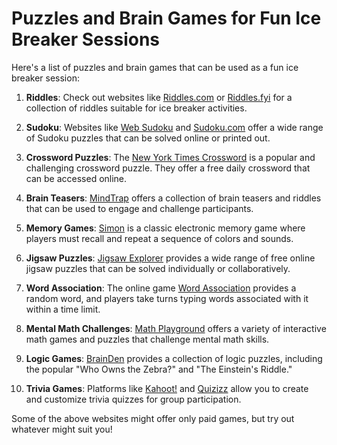 # Puzzles and Brain Games for Fun Ice Breaker Sessions

Here's a list of puzzles and brain games that can be used as a fun ice breaker session:

1. **Riddles**: Check out websites like [Riddles.com](https://www.riddles.com/) or [Riddles.fyi](https://riddles.fyi/) for a collection of riddles suitable for ice breaker activities.

2. **Sudoku**: Websites like [Web Sudoku](https://www.websudoku.com/) and [Sudoku.com](https://sudoku.com/) offer a wide range of Sudoku puzzles that can be solved online or printed out.

3. **Crossword Puzzles**: The [New York Times Crossword](https://www.nytimes.com/crosswords) is a popular and challenging crossword puzzle. They offer a free daily crossword that can be accessed online.

4. **Brain Teasers**: [MindTrap](https://www.mindtrapgames.com/) offers a collection of brain teasers and riddles that can be used to engage and challenge participants.

5. **Memory Games**: [Simon](https://www.simonmemorygame.com/) is a classic electronic memory game where players must recall and repeat a sequence of colors and sounds.

6. **Jigsaw Puzzles**: [Jigsaw Explorer](https://www.jigsawexplorer.com/) provides a wide range of free online jigsaw puzzles that can be solved individually or collaboratively.

7. **Word Association**: The online game [Word Association](https://wordassociation.org/) provides a random word, and players take turns typing words associated with it within a time limit.

8. **Mental Math Challenges**: [Math Playground](https://www.mathplayground.com/) offers a variety of interactive math games and puzzles that challenge mental math skills.

9. **Logic Games**: [BrainDen](https://brainden.com/logic-puzzles) provides a collection of logic puzzles, including the popular "Who Owns the Zebra?" and "The Einstein's Riddle."

10. **Trivia Games**: Platforms like [Kahoot!](https://kahoot.com/) and [Quizizz](https://quizizz.com/) allow you to create and customize trivia quizzes for group participation.

Some of the above websites might offer only paid games, but try out whatever might suit you!
